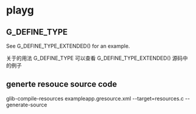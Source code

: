 # playg

## G_DEFINE_TYPE

See G_DEFINE_TYPE_EXTENDED() for an example.

关于的用法 G_DEFINE_TYPE 可以查看 G_DEFINE_TYPE_EXTENDED() 源码中的例子

## generte resouce source code

glib-compile-resources exampleapp.gresource.xml --target=resources.c --generate-source
